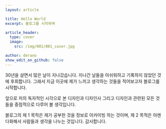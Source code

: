 ```yaml
---
layout: article

title: Hello World
excerpt: 블로그를 시작하며

article_header:
  type: cover
  image:
    src: /img/001/001_cover.jpg

author: derano
show_edit_on_github: false
---
```


30년을 살면서 많은 날이 지나갔습니다. 지나간 날들을 아쉬워하고 기록하지 않았던 것에 후회합니다. 그래서 지금 이곳에 제가 느끼고 생각하는 것들을 적어보고자 블로그를 시작합니다.
 
앞으로 저의 독자적인 시각으로 본 디자인과 디자인사 그리고 디자인과 관련된 모든 것들을 중점적으로 다루어 볼 생각입니다.
  
블로그의 제 1 목적은 제가 공부한 것을 정보로 아카이빙 하는 것이며, 제 2 목적은 아젠다화해서 사람들과 생각을 나누는 것입니다.
감사합니다.
   

<!--more-->

